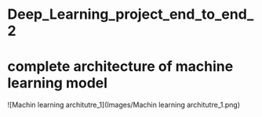 # Deep_Learning_project_end_to_end_2
# complete architecture of machine learning model


![Machin learning architutre_1](Images/Machin learning architutre_1.png)
